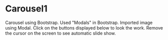 # Carousel1
Carousel using Bootstrap.
Used "Modals" in Bootstrap. 
Imported image using Modal. 
Click on the buttons displayed below to look the work. 
Remove the cursor on the screen to see automatic slide show.
